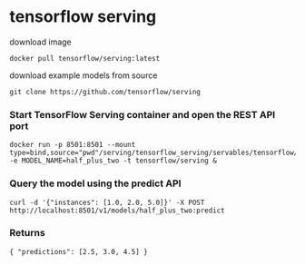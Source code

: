 # tensorflow serving 

download image
```
docker pull tensorflow/serving:latest
```
download example models from source
```
git clone https://github.com/tensorflow/serving
```

### Start TensorFlow Serving container and open the REST API port
```
docker run -p 8501:8501 --mount type=bind,source="pwd"/serving/tensorflow_serving/servables/tensorflow/testdata/saved_model_half_plus_two_cpu,target=/models/half_plus_two -e MODEL_NAME=half_plus_two -t tensorflow/serving &
```

### Query the model using the predict API
```
curl -d '{"instances": [1.0, 2.0, 5.0]}' -X POST http://localhost:8501/v1/models/half_plus_two:predict
```
### Returns 
```
{ "predictions": [2.5, 3.0, 4.5] }
```
